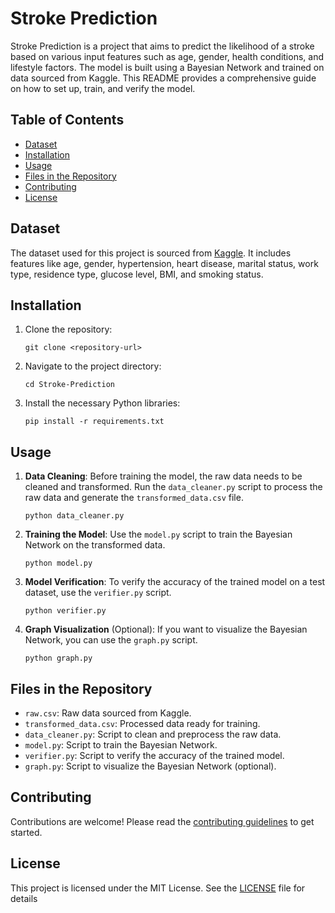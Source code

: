 # Stroke Prediction

Stroke Prediction is a project that aims to predict the likelihood of a stroke based on various input features such as age, gender, health conditions, and lifestyle factors. The model is built using a Bayesian Network and trained on data sourced from Kaggle. This README provides a comprehensive guide on how to set up, train, and verify the model.

## Table of Contents
- [Dataset](#dataset)
- [Installation](#installation)
- [Usage](#usage)
- [Files in the Repository](#files-in-the-repository)
- [Contributing](#contributing)
- [License](#license)

## Dataset

The dataset used for this project is sourced from [Kaggle](https://www.kaggle.com/datasets/fedesoriano/stroke-prediction-dataset). It includes features like age, gender, hypertension, heart disease, marital status, work type, residence type, glucose level, BMI, and smoking status.

## Installation

1. Clone the repository:
   ```
   git clone <repository-url>
   ```

2. Navigate to the project directory:
   ```
   cd Stroke-Prediction
   ```

3. Install the necessary Python libraries:
   ```
   pip install -r requirements.txt
   ```

## Usage

1. **Data Cleaning**: 
   Before training the model, the raw data needs to be cleaned and transformed. Run the `data_cleaner.py` script to process the raw data and generate the `transformed_data.csv` file.
   ```
   python data_cleaner.py
   ```

2. **Training the Model**: 
   Use the `model.py` script to train the Bayesian Network on the transformed data.
   ```
   python model.py
   ```

3. **Model Verification**: 
   To verify the accuracy of the trained model on a test dataset, use the `verifier.py` script.
   ```
   python verifier.py
   ```

4. **Graph Visualization** (Optional):
   If you want to visualize the Bayesian Network, you can use the `graph.py` script.
   ```
   python graph.py
   ```

## Files in the Repository

- `raw.csv`: Raw data sourced from Kaggle.
- `transformed_data.csv`: Processed data ready for training.
- `data_cleaner.py`: Script to clean and preprocess the raw data.
- `model.py`: Script to train the Bayesian Network.
- `verifier.py`: Script to verify the accuracy of the trained model.
- `graph.py`: Script to visualize the Bayesian Network (optional).

## Contributing

Contributions are welcome! Please read the [contributing guidelines](CONTRIBUTING.md) to get started.

## License

This project is licensed under the MIT License. See the [LICENSE](LICENSE.md) file for details

